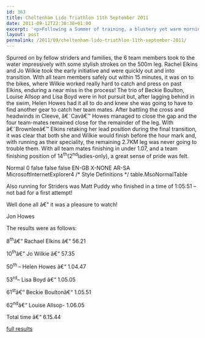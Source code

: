 ```yaml
---
id: 363
title: Cheltenham Lido Triathlon 11th September 2011
date: 2011-09-12T22:30:38+01:00
excerpt: '<p>Following a Summer of training, a blustery yet warm morning greeted the Striders ladies Tri-team as they took on the Cheltenham Lido Triathlon.</p>'
layout: post
permalink: /2011/09/cheltenham-lido-triathlon-11th-september-2011/
---
```

</p> 

Spurred on by fellow striders and families, the 6 team members took to the water impressively with some stylish strokes on the 500m leg. Rachel Elkins and Jo Wilkie took the early initiative and were quickly out and into transition. With all team members safely out within 15 minutes, it was on to the bikes, where Wilkie worked really hard to catch and press on past Elkins, enduring a near miss in the process! The trio of Beckie Boulton, Louise Allsop and Lisa Boyd were in hot pursuit but, after lagging behind in the swim, Helen Howes had it all to do and knew she was going to have to find another gear to catch her team mates. After battling the cross and headwinds in Cleeve, â€˜Cavâ€™ Howes managed to close the gap and the four team-mates remained close for the remainder of the leg. With â€˜Brownleeâ€™ Elkins retaking her lead position during the final transition, it was clear that both she and Wilkie would finish before the hour mark and, with running as their speciality, the remaining 2.7KM leg was never going to trouble them. With all team mates finishing in under 1.07, and a team finishing position of 14<sup>th</sup>(2<sup>nd</sup>ladies-only), a great sense of pride was felt. 

Normal 0 false false false EN-GB X-NONE AR-SA MicrosoftInternetExplorer4 /\* Style Definitions \*/ table.MsoNormalTable

Also running for Striders was Matt Puddy who finished in a time of 1:05:51 &#8211; not bad for a first attempt!

Well done all â€“ it was a pleasure to watch! 

Jon Howes

The results were as follows:

8<sup>th</sup>â€“ Rachael Elkins â€“ 56.21

10<sup>th</sup>â€“ Jo Wilkie â€“ 57.35

50<sup>th </sup>&#8211; Helen Howes â€“ 1.04.47

53<sup>rd</sup>&#8211; Lisa Boyd â€“ 1.05.05

61<sup>st</sup>â€“ Beckie Boultonâ€“ 1.05.51

62<sup>nd</sup>â€“ Louise Allsop- 1.06.05

Total time â€“ 6.15.44

<a href="http://www.sandfordparkslido.org.uk/index.htm" target="_blank" rel="nofollow">full results</a>